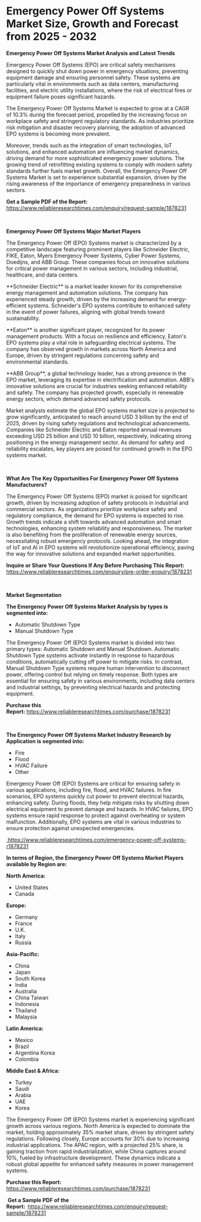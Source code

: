 <p><h1>Emergency Power Off Systems Market Size, Growth and Forecast from 2025 - 2032</h1></p><p><strong>Emergency Power Off Systems Market Analysis and Latest Trends</strong></p>
<p><p>Emergency Power Off Systems (EPO) are critical safety mechanisms designed to quickly shut down power in emergency situations, preventing equipment damage and ensuring personnel safety. These systems are particularly vital in environments such as data centers, manufacturing facilities, and electric utility installations, where the risk of electrical fires or equipment failure poses significant hazards.</p><p>The Emergency Power Off Systems Market is expected to grow at a CAGR of 10.3% during the forecast period, propelled by the increasing focus on workplace safety and stringent regulatory standards. As industries prioritize risk mitigation and disaster recovery planning, the adoption of advanced EPO systems is becoming more prevalent. </p><p>Moreover, trends such as the integration of smart technologies, IoT solutions, and enhanced automation are influencing market dynamics, driving demand for more sophisticated emergency power solutions. The growing trend of retrofitting existing systems to comply with modern safety standards further fuels market growth. Overall, the Emergency Power Off Systems Market is set to experience substantial expansion, driven by the rising awareness of the importance of emergency preparedness in various sectors.</p></p>
<p><strong>Get a Sample PDF of the Report:&nbsp;</strong> <a href="https://www.reliableresearchtimes.com/enquiry/request-sample/1878231?utm_campaign=2771&utm_medium=2&utm_source=Github&utm_content=ia&utm_term=12042025&utm_id=emergency-power-off-systems">https://www.reliableresearchtimes.com/enquiry/request-sample/1878231</a></p>
<p>&nbsp;</p>
<p><strong>Emergency Power Off Systems Major Market Players</strong></p>
<p><p>The Emergency Power Off (EPO) Systems market is characterized by a competitive landscape featuring prominent players like Schneider Electric, FIKE, Eaton, Myers Emergency Power Systems, Cyber Power Systems, Doedijns, and ABB Group. These companies focus on innovative solutions for critical power management in various sectors, including industrial, healthcare, and data centers.</p><p>**Schneider Electric** is a market leader known for its comprehensive energy management and automation solutions. The company has experienced steady growth, driven by the increasing demand for energy-efficient systems. Schneider's EPO systems contribute to enhanced safety in the event of power failures, aligning with global trends toward sustainability.</p><p>**Eaton** is another significant player, recognized for its power management products. With a focus on resilience and efficiency, Eaton's EPO systems play a vital role in safeguarding electrical systems. The company has observed growth in markets across North America and Europe, driven by stringent regulations concerning safety and environmental standards.</p><p>**ABB Group**, a global technology leader, has a strong presence in the EPO market, leveraging its expertise in electrification and automation. ABB's innovative solutions are crucial for industries seeking enhanced reliability and safety. The company has projected growth, especially in renewable energy sectors, which demand advanced safety protocols.</p><p>Market analysts estimate the global EPO systems market size is projected to grow significantly, anticipated to reach around USD 3 billion by the end of 2025, driven by rising safety regulations and technological advancements. Companies like Schneider Electric and Eaton reported annual revenues exceeding USD 25 billion and USD 10 billion, respectively, indicating strong positioning in the energy management sector. As demand for safety and reliability escalates, key players are poised for continued growth in the EPO systems market.</p></p>
<p>&nbsp;</p>
<p><strong>What Are The Key Opportunities For Emergency Power Off Systems Manufacturers?</strong></p>
<p><p>The Emergency Power Off Systems (EPO) market is poised for significant growth, driven by increasing adoption of safety protocols in industrial and commercial sectors. As organizations prioritize workplace safety and regulatory compliance, the demand for EPO systems is expected to rise. Growth trends indicate a shift towards advanced automation and smart technologies, enhancing system reliability and responsiveness. The market is also benefiting from the proliferation of renewable energy sources, necessitating robust emergency protocols. Looking ahead, the integration of IoT and AI in EPO systems will revolutionize operational efficiency, paving the way for innovative solutions and expanded market opportunities.</p></p>
<p><strong>Inquire or Share Your Questions If Any Before Purchasing This Report:</strong> <a href="https://www.reliableresearchtimes.com/enquiry/pre-order-enquiry/1878231?utm_campaign=2771&utm_medium=2&utm_source=Github&utm_content=ia&utm_term=12042025&utm_id=emergency-power-off-systems">https://www.reliableresearchtimes.com/enquiry/pre-order-enquiry/1878231</a></p>
<p>&nbsp;</p>
<p><strong>Market Segmentation</strong></p>
<p><strong>The Emergency Power Off Systems Market Analysis by types is segmented into:</strong></p>
<p><ul><li>Automatic Shutdown Type</li><li>Manual Shutdown Type</li></ul></p>
<p><p>The Emergency Power Off (EPO) Systems market is divided into two primary types: Automatic Shutdown and Manual Shutdown. Automatic Shutdown Type systems activate instantly in response to hazardous conditions, automatically cutting off power to mitigate risks. In contrast, Manual Shutdown Type systems require human intervention to disconnect power, offering control but relying on timely response. Both types are essential for ensuring safety in various environments, including data centers and industrial settings, by preventing electrical hazards and protecting equipment.</p></p>
<p><strong>Purchase this Report:&nbsp;</strong><a href="https://www.reliableresearchtimes.com/purchase/1878231?utm_campaign=2771&utm_medium=2&utm_source=Github&utm_content=ia&utm_term=12042025&utm_id=emergency-power-off-systems">https://www.reliableresearchtimes.com/purchase/1878231</a></p>
<p>&nbsp;</p>
<p><strong>The Emergency Power Off Systems Market Industry Research by Application is segmented into:</strong></p>
<p><ul><li>Fire</li><li>Flood</li><li>HVAC Failure</li><li>Other</li></ul></p>
<p><p>Emergency Power Off (EPO) Systems are critical for ensuring safety in various applications, including fire, flood, and HVAC failures. In fire scenarios, EPO systems quickly cut power to prevent electrical hazards, enhancing safety. During floods, they help mitigate risks by shutting down electrical equipment to prevent damage and hazards. In HVAC failures, EPO systems ensure rapid response to protect against overheating or system malfunction. Additionally, EPO systems are vital in various industries to ensure protection against unexpected emergencies.</p></p>
<p><a href="https://www.reliableresearchtimes.com/emergency-power-off-systems-r1878231?utm_campaign=2771&utm_medium=2&utm_source=Github&utm_content=ia&utm_term=12042025&utm_id=emergency-power-off-systems">&nbsp;https://www.reliableresearchtimes.com/emergency-power-off-systems-r1878231</a></p>
<p><strong>In terms of Region, the Emergency Power Off Systems Market Players available by Region are:</strong></p>
<p>
    <p> <strong> North America: </strong>
        <ul>
            <li>United States</li>
            <li>Canada</li>
        </ul>
        </p> 
    <p> <strong> Europe: </strong>
        <ul>
            <li>Germany</li>
            <li>France</li>
            <li>U.K.</li>
            <li>Italy</li>
            <li>Russia</li>
        </ul>
        </p> 
    <p> <strong> Asia-Pacific: </strong>
        <ul>
            <li>China</li>
            <li>Japan</li>
            <li>South Korea</li>
            <li>India</li>
            <li>Australia</li>
            <li>China Taiwan</li>
            <li>Indonesia</li>
            <li>Thailand</li>
            <li>Malaysia</li>
        </ul>
        </p> 
    <p> <strong> Latin America: </strong>
        <ul>
            <li>Mexico</li>
            <li>Brazil</li>
            <li>Argentina Korea</li>
            <li>Colombia</li>
        </ul>
        </p> 
    <p> <strong> Middle East & Africa: </strong>
        <ul>
            <li>Turkey</li>
            <li>Saudi</li>
            <li>Arabia</li>
            <li>UAE</li>
            <li>Korea</li>
        </ul>
    </p>
    </p>
<p><p>The Emergency Power Off (EPO) Systems market is experiencing significant growth across various regions. North America is expected to dominate the market, holding approximately 35% market share, driven by stringent safety regulations. Following closely, Europe accounts for 30% due to increasing industrial applications. The APAC region, with a projected 25% share, is gaining traction from rapid industrialization, while China captures around 10%, fueled by infrastructure development. These dynamics indicate a robust global appetite for enhanced safety measures in power management systems.</p></p>
<p><strong>Purchase this Report: </strong><a href="https://www.reliableresearchtimes.com/purchase/1878231?utm_campaign=2771&utm_medium=2&utm_source=Github&utm_content=ia&utm_term=12042025&utm_id=emergency-power-off-systems">https://www.reliableresearchtimes.com/purchase/1878231</a></p>
<p>&nbsp;<strong>Get a Sample PDF of the Report:&nbsp;&nbsp;</strong><a href="https://www.reliableresearchtimes.com/enquiry/request-sample/1878231?utm_campaign=2771&utm_medium=2&utm_source=Github&utm_content=ia&utm_term=12042025&utm_id=emergency-power-off-systems">https://www.reliableresearchtimes.com/enquiry/request-sample/1878231</a></p>
<p><strong></strong></p>
<p><p></p><p></p><p></p></p>
